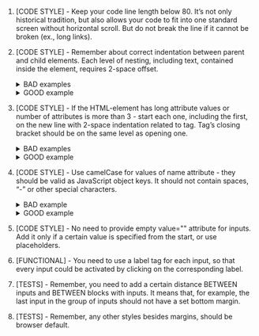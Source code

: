 1. [CODE STYLE] - Keep your code line length below 80. It’s not only historical
tradition, but also allows your code to fit into one standard screen without
horizontal scroll. 
But do not break the line if it cannot be broken (ex., long links).


2. [CODE STYLE] - Remember about correct indentation between parent and child
elements. Each level of nesting, including text, contained inside the element,
requires 2-space offset.
        <details>
          <summary>BAD examples</summary>
            ![html-indentations-bad-example-1](https://mate-academy.github.io/fe-program/css/checklists/html-indentations/example-bad-1.png)
        </details>
        <details>
          <summary>GOOD example</summary>
            ![html-indentations-good-example-1](https://mate-academy.github.io/fe-program/css/checklists/html-indentations/example-good-1.png)
        </details>


3. [CODE STYLE] - If the HTML-element has long attribute values or number of
attributes is more than 3 - start each one, including the first, on the new
line with 2-space indentation related to tag. Tag’s closing bracket should be
on the same level as opening one.
        <details>
          <summary>BAD examples</summary>
            ![html-attributes-bad-example-1](https://mate-academy.github.io/fe-program/css/checklists/html-attributes/example-bad-1.png)
            ![html-attributes-bad-example-2](https://mate-academy.github.io/fe-program/css/checklists/html-attributes/example-bad-2.png)
            ![html-attributes-bad-example-3](https://mate-academy.github.io/fe-program/css/checklists/html-attributes/example-bad-3.png)
            ![html-attributes-bad-example-4](https://mate-academy.github.io/fe-program/css/checklists/html-attributes/example-bad-4.png)
        </details>
        <details>
          <summary>GOOD example</summary>
            ![html-attributes-good-example-1](https://mate-academy.github.io/fe-program/css/checklists/html-attributes/example-good-1.png)
        </details>


4. [CODE STYLE] - Use camelCase for values of name attribute - they should be
valid as JavaScript object keys. It should not contain spaces, “-” or other
special characters.
        <details>
          <summary>BAD example</summary>
            ![html-name-attribute-bad-example-1](https://mate-academy.github.io/fe-program/css/checklists/html-name-attribute/example-bad-1.png)
        </details>
        <details>
          <summary>GOOD example</summary>
            ![html-name-attribute-good-example-1](https://mate-academy.github.io/fe-program/css/checklists/html-name-attribute/example-good-1.png)
        </details>


5. [CODE STYLE] - No need to provide empty value="" attribute for inputs. Add
it only if a certain value is specified from the start, or use placeholders.


6. [FUNCTIONAL] - You need to use a label tag for each input, so that every
input could be activated by clicking on the corresponding label.


7. [TESTS] - Remember, you need to add a certain distance BETWEEN inputs and
BETWEEN blocks with inputs. It means that, for example, the last input in
the group of inputs should not have a set bottom margin.


8. [TESTS] - Remember, any other styles besides margins, should be browser
default.

